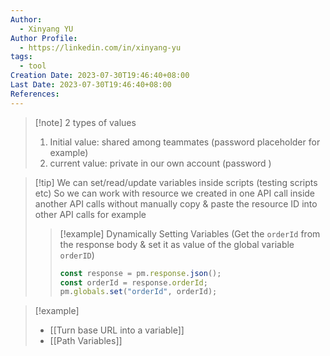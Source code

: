 ```yaml
---
Author:
  - Xinyang YU
Author Profile:
  - https://linkedin.com/in/xinyang-yu
tags:
  - tool
Creation Date: 2023-07-30T19:46:40+08:00
Last Date: 2023-07-30T19:46:40+08:00
References:
---
```

>[!note] 2 types of values
>1. Initial value: shared among teammates (password placeholder for example)
>2. current value: private in our own account (password )

>[!tip] We can set/read/update variables inside scripts (testing scripts etc)
>So we can work with resource we created in one API call inside another API calls without manually copy & paste the resource ID into other API calls for example
>>[!example] Dynamically Setting Variables (Get the ``orderId`` from the response body & set it as value of the global variable ``orderID``)
>>```javascript
>>const response = pm.response.json();
>>const orderId = response.orderId;
>>pm.globals.set("orderId", orderId);
>>```


>[!example]
>- [[Turn base URL into a variable]]
>- [[Path Variables]]